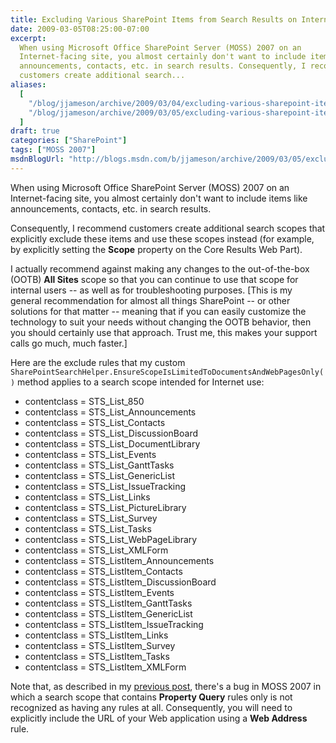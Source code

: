 ```yaml
---
title: Excluding Various SharePoint Items from Search Results on Internet-Facing MOSS Sites
date: 2009-03-05T08:25:00-07:00
excerpt:
  When using Microsoft Office SharePoint Server (MOSS) 2007 on an
  Internet-facing site, you almost certainly don't want to include items like
  announcements, contacts, etc. in search results. Consequently, I recommend
  customers create additional search...
aliases:
  [
    "/blog/jjameson/archive/2009/03/04/excluding-various-sharepoint-items-from-search-results-on-internet-facing-moss-sites.aspx",
    "/blog/jjameson/archive/2009/03/05/excluding-various-sharepoint-items-from-search-results-on-internet-facing-moss-sites.aspx",
  ]
draft: true
categories: ["SharePoint"]
tags: ["MOSS 2007"]
msdnBlogUrl: "http://blogs.msdn.com/b/jjameson/archive/2009/03/05/excluding-various-sharepoint-items-from-search-results-on-internet-facing-moss-sites.aspx"
---
```


When using Microsoft Office SharePoint Server (MOSS) 2007 on an Internet-facing
site, you almost certainly don't want to include items like announcements,
contacts, etc. in search results.

Consequently, I recommend customers create additional search scopes that
explicitly exclude these items and use these scopes instead (for example, by
explicitly setting the **Scope** property on the Core Results Web Part).

I actually recommend against making any changes to the out-of-the-box (OOTB)
**All Sites** scope so that you can continue to use that scope for internal
users -- as well as for troubleshooting purposes. [This is my general
recommendation for almost all things SharePoint -- or other solutions for that
matter -- meaning that if you can easily customize the technology to suit your
needs without changing the OOTB behavior, then you should certainly use that
approach. Trust me, this makes your support calls go much, much faster.]

Here are the exclude rules that my custom
`SharePointSearchHelper.EnsureScopeIsLimitedToDocumentsAndWebPagesOnly()` method
applies to a search scope intended for Internet use:

- contentclass = STS_List_850
- contentclass = STS_List_Announcements
- contentclass = STS_List_Contacts
- contentclass = STS_List_DiscussionBoard
- contentclass = STS_List_DocumentLibrary
- contentclass = STS_List_Events
- contentclass = STS_List_GanttTasks
- contentclass = STS_List_GenericList
- contentclass = STS_List_IssueTracking
- contentclass = STS_List_Links
- contentclass = STS_List_PictureLibrary
- contentclass = STS_List_Survey
- contentclass = STS_List_Tasks
- contentclass = STS_List_WebPageLibrary
- contentclass = STS_List_XMLForm
- contentclass = STS_ListItem_Announcements
- contentclass = STS_ListItem_Contacts
- contentclass = STS_ListItem_DiscussionBoard
- contentclass = STS_ListItem_Events
- contentclass = STS_ListItem_GanttTasks
- contentclass = STS_ListItem_GenericList
- contentclass = STS_ListItem_IssueTracking
- contentclass = STS_ListItem_Links
- contentclass = STS_ListItem_Survey
- contentclass = STS_ListItem_Tasks
- contentclass = STS_ListItem_XMLForm

Note that, as described in my
[previous post](/blog/jjameson/2009/03/05/bug-moss-2007-search-scope-with-property-query-rules-only-is-considered-empty),
there's a bug in MOSS 2007 in which a search scope that contains **Property
Query** rules only is not recognized as having any rules at all. Consequently,
you will need to explicitly include the URL of your Web application using a
**Web Address** rule.

